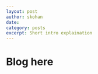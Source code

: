 ```yaml
---
layout: post
author: skohan
date: 
category: posts
excerpt: Short intro explaination
---
```



# Blog here